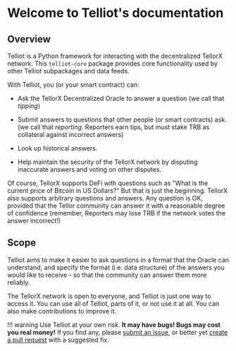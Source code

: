 # Welcome to Telliot's documentation

## Overview


Telliot is a Python framework for interacting with the decentralized TellorX network.
This `telliot-core` package provides core functionality used by other Telliot
subpackages and data feeds.

With Telliot, you (or your smart contract) can:

* Ask the TellorX Decentralized Oracle to answer a question (we call that *tipping*)

* Submit answers to questions that other people (or smart contracts) ask. (we call that *reporting*.  Reporters earn tips, but must stake TRB
    as collateral against incorrect answers)

* Look up historical answers.

* Help maintain the security of the TellorX network by disputing inaccurate
  answers and voting on other disputes.

Of course, TellorX supports DeFi with questions such as "What is the
current price of Bitcoin in US Dollars?"  But that is just the beginning.
TellorX also supports arbitrary questions and answers.  Any question is OK, provided
that the Tellor community can answer it with a reasonable
degree of confidence (remember, Reporters may lose TRB if the network votes
the answer incorrect!)

## Scope

Telliot aims to make it easier to ask questions in a format that the Oracle
can understand, and specify the format (i.e. data structure) of the
answers you would like to receive - so that the community can answer
them more reliably.

The TellorX network is open to everyone, and Telliot is just
one way to access it.  You can use all of Telliot, parts of it, or not
use it at all.  You can also make contributions to improve it.


!!! warning
    Use Telliot at your own risk.  **It may have bugs!  Bugs may cost you real money!**
    If you find any, please [submit an issue](https://github.com/tellor-io/pytelliot/issues),
    or better yet [create a pull request](https://github.com/tellor-io/pytelliot/pulls)
    with a suggested fix.


